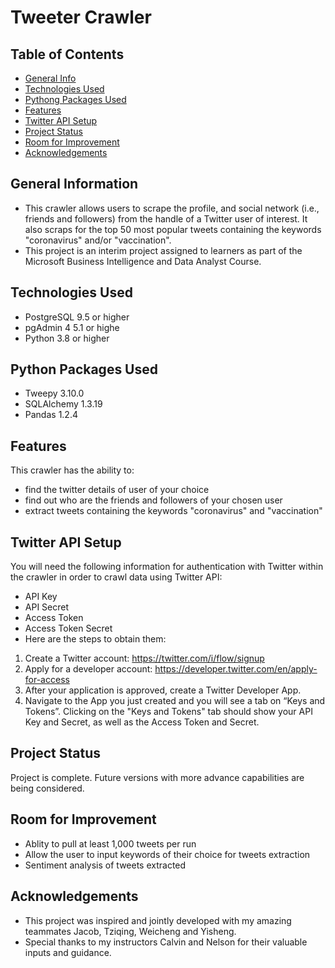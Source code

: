 # Tweeter Crawler


## Table of Contents
* [General Info](#general-information)
* [Technologies Used](#technologies-used)
* [Pythong Packages Used](#python-packages-used)
* [Features](#features)
* [Twitter API Setup](#twitter-api-setup)
* [Project Status](#project-status)
* [Room for Improvement](#room-for-improvement)
* [Acknowledgements](#acknowledgements)


## General Information
- This crawler allows users to scrape the profile, and social network (i.e., friends and followers) from the handle of a Twitter user of interest. It also scraps for the top 50 most popular tweets containing the keywords "coronavirus" and/or "vaccination".
- This project is an interim project assigned to learners as part of the Microsoft Business Intelligence and Data Analyst Course.


## Technologies Used
- PostgreSQL 9.5 or higher
- pgAdmin 4 5.1 or highe
- Python 3.8 or higher


## Python Packages Used
- Tweepy 3.10.0
- SQLAlchemy 1.3.19
- Pandas 1.2.4


## Features
This crawler has the ability to:
- find the twitter details of user of your choice
- find out who are the friends and followers of your chosen user
- extract tweets containing the keywords "coronavirus" and "vaccination"


## Twitter API Setup

You will need the following information for authentication with Twitter within the crawler in order to crawl data using Twitter API:

- API Key
- API Secret
- Access Token
- Access Token Secret
- Here are the steps to obtain them:

1. Create a Twitter account: https://twitter.com/i/flow/signup
2. Apply for a developer account: https://developer.twitter.com/en/apply-for-access
3. After your application is approved, create a Twitter Developer App.
4. Navigate to the App you just created and you will see a tab on “Keys and Tokens”. Clicking on the "Keys and Tokens" tab should show your API Key and Secret, as well as the Access Token and Secret.



## Project Status
Project is complete. Future versions with more advance capabilities are being considered.


## Room for Improvement
- Ablity to pull at least 1,000 tweets per run
- Allow the user to input keywords of their choice for tweets extraction
- Sentiment analysis of tweets extracted


## Acknowledgements
- This project was inspired and jointly developed with my amazing teammates Jacob, Tziqing, Weicheng and Yisheng.
- Special thanks to my instructors Calvin and Nelson for their valuable inputs and guidance.

